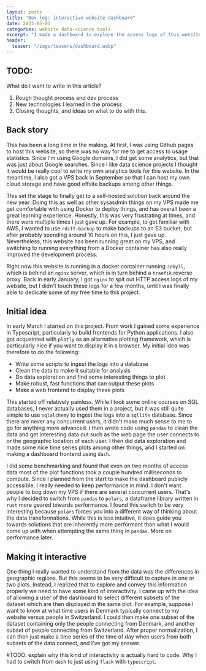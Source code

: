 ```yaml
---
layout: posts
title: "Dev log: interactive website dashboard"
date: 2023-05-01
categories: website data-science tools
excerpt: "I made a dashboard to explore the access logs of this website."
header:
  teaser: "/imgs/teasers/dashboard.webp"
---
```


## TODO:

What do I want to write in this article? 
1. Rough thought process and dev process
2. New technologies I learned in the process
3. Closing thoughts, and ideas on what to do with this. 


## Back story
This has been a long time in the making. At first, I was using Github pages to host this website, so there was no way for me to get access to usage statistics.  Since I'm using Google domains, I did get some analytics, but that was just about Google searches. Since I like data science projects I thought it would be really cool to write my own analytics tools for this website. In the meantime, I also got a VPS back in September so that I can host my own cloud storage and have good offsite backups among other things. 

This set the stage to finally get to a self-hosted solution back around the new year. Doing this as well as other sysasdmin things on my VPS made me get comfortable with using Docker to deploy things, and has overall been a great learning experience. Honestly, this was very frustrating at times, and there were multiple times I just gave up. For example, to get familiar with AWS, I wanted to use `rdiff-backup` to make backups to an S3 bucket, but after probably spending around 10 hours on this, I just gave up. Nevertheless, this website has been running great on my VPS, and switching to running everything from a Docker container has also really improved the development process. 

Right now this website is running in a docker container running `Jekyll`, which is behind an `nginx` server, which is in turn behind a `traefik` reverse proxy. Back in early January, I got `nginx` to spit out HTTP access logs of my website, but I didn't touch these logs for a few months, until I was finally able to dedicate some of my free time to this project.

## Initial idea

In early March I started on this project. From work I gained some experience in Typescript, particularly to build frontends for Python applications. I also got acquainted with `plotly` as an alternative plotting framework, which is particularly nice if you want to display it in a browser. My initial idea was therefore to do the following:
- Write some scripts to ingest the logs into a database
- Clean the data to make it suitable for analysis
- Do data exploration and find some interesting things to plot
- Make robust, fast functions that can output these plots
- Make a web frontend to display these plots

This started off relatively painless. While I took some online courses on SQL databases, I never actually used them in a project, but it was still quite simple to use `sqlalchemy` to ingest the logs into a `sqllite` database. Since there are never any concurrent users, it didn't make much sense to me to go for anything more advanced. I then wrote code using `pandas` to clean the data and get interesting data out such as the web page the user connects to or the geographic location of each user. I then did data exploration and made some nice time series plots among other things, and I started on making a dashboard frontend using `dash`. 

I did some benchmarking and found that even on two months of access data most of the plot functions took a couple hundred milliseconds to compute. Since I planned from the start to make the dashboard publicly accessible, I really needed to keep performance in mind. I don't want people to bog down my VPS if there are several concurrent users. That's why I decided to switch from `pandas` to `polars`; a dataframe library written in `rust` more geared towards performance. I found this switch to be very interesting because `polars` forces you into a different way of thinking about the data transformations. While this is less intuitive, it does guide you towards solutions that are inherently more performant than what I would come up with when attempting the same thing in `pandas`. More on performance later. 

## Making it interactive

One thing I really wanted to understand from the data was the differences in geographic regions. But this seems to be very difficult to capture in one or two plots. Instead, I realized that to explore and convey this information properly we need to have some kind of interactivity. I came up with the idea of allowing a user of the dashboard to select different subsets of the dataset which are then displayed in the same plot. For example, suppose I want to know at what time users in Denmark typically connect to my website versus people in Switzerland. I could then make one subset of the dataset containing only the people connecting from Denmark, and another subset of people connecting from Switzerland. After proper normalization, I can then just make a time series of the time of day when users from both subsets of the data connect, and I've got my answer.

#TODO: explain why this kind of interactivity is actually hard to code. Why I had to switch from `dash` to just using `flask` with `typescript`. 

